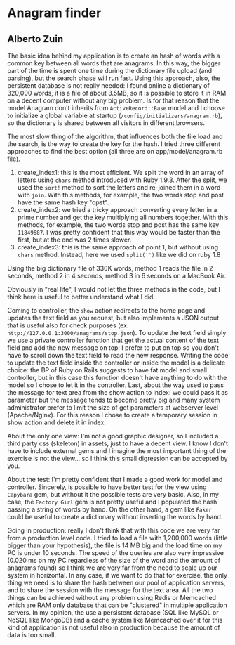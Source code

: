 # Anagram finder
## Alberto Zuin


The basic idea behind my application is to create an hash of words with a common key between all words that are anagrams.
In this way, the bigger part of the time is spent one time during the dictionary file upload (and parsing), but the search phase will run fast.
Using this approach, also, the persistent database is not really needed: I found online a dictionary of 320,000 words, it is a file of about 3.5MB, so it is possible to store it in RAM on a decent computer without any big problem.
Is for that reason that the model Anagram don't inherits from `ActiveRecord::Base` model and I choose to initialize a global variable at startup (`/config/initializers/anagram.rb`), so the dictionary is shared between all visitors in different browsers.

The most slow thing of the algorithm, that influences both the file load and the search, is the way to create the key for the hash. I tried three different approaches to find the best option (all three are on app/model/anagram.rb file).

1. create_index1: this is the most efficient. We split the word in an array of letters using `chars` method introduced with Ruby 1.9.3. After the split, we used the `sort!` method to sort the letters and re-joined them in a word with `join`. With this methods, for example, the two words stop and post have the same hash key "opst".
2. create_index2: we tried a tricky approach converting every letter in a prime number and get the key multiplying all numbers together. With this methods, for example, the two words stop and post has the same key `11849687`. I was pretty confident that this way would be faster than the first, but at the end was 2 times slower.
3. create_index3: this is the same approach of point 1, but without using `chars` method. Instead, here we used `split('')` like we did on ruby 1.8

Using the big dictionary file of 330K words, method 1 reads the file in 2 seconds, method 2 in 4 seconds, method 3 in 6 seconds on a MacBook Air.

Obviously in "real life", I would not let the three methods in the code, but I think here is useful to better understand what I did.

Coming to controller, the `show` action redirects to the home page and updates the text field as you request, but also implements a JSON output that is useful also for check purposes (ex. `http://127.0.0.1:3000/anagrams/stop.json`).
To update the text field simply we use a private controller function that get the actual content of the text field and add the new message on top: I prefer to put on top so you don't have to scroll down the text field to read the new response.
Writing the code to update the text field inside the controller or inside the model is a delicate choice: the BP of Ruby on Rails suggests to have fat model and small controller, but in this case this function doesn't have anything to do with the model so I chose to let it in the controller.
Last, about the way used to pass the message for text area from the show action to index: we could pass it as parameter but the message tends to become pretty big and many system administrator prefer to limit the size of get parameters at webserver level (Apache/Nginx).
For this reason I chose to create a temporary session in show action and delete it in index.

About the only one view: I'm not a good graphic designer, so I included a third party css (skeleton) in assets, just to have a decent view. I know I don't have to include external gems and I imagine the most important thing of the exercise is not the view... so I think this small digression can be accepted by you.

About the test: I'm pretty confident that I made a good work for model and controller. Sincerely, is possible to have better test for the view using `Capybara` gem, but without it the possible tests are very basic.
Also, in my case, the `Factory Girl` gem is not pretty useful and I populated the hash passing a string of words by hand. On the other hand, a gem like `Faker` could be useful to create a dictionary without inserting the words by hand.

Going in production: really I don't think that with this code we are very far from a production level code. I tried to load a file with 1,200,000 words (little bigger than your hypothesis), the file is 14 MB big and the load time on my PC is under 10 seconds.
The speed of the queries are also very impressive (0.020 ms on my PC regardless of the size of the word and the amount of anagrams found) so I think we are very far from the need to scale up our system in horizontal.
In any case, if we want to do that for exercise, the only thing we need is to share the hash between our pool of application servers, and to share the session with the message for the text area. All the two things can be achieved without any problem using Redis or Memcached which are RAM only database that can be "clustered" in multiple application servers.
In my opinion, the use a persistent database (SQL like MySQL or NoSQL like MongoDB) and a cache system like Memcached over it for this kind of application is not useful also in production because the amount of data is too small.
